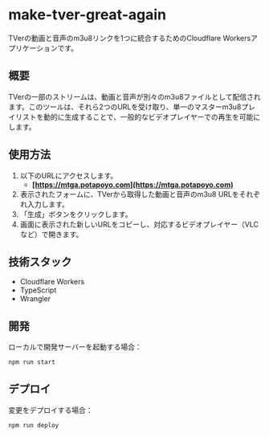 # make-tver-great-again

TVerの動画と音声のm3u8リンクを1つに統合するためのCloudflare Workersアプリケーションです。

## 概要

TVerの一部のストリームは、動画と音声が別々のm3u8ファイルとして配信されます。このツールは、それら2つのURLを受け取り、単一のマスターm3u8プレイリストを動的に生成することで、一般的なビデオプレイヤーでの再生を可能にします。

## 使用方法

1.  以下のURLにアクセスします。
    - **[https://mtga.potapoyo.com](https://mtga.potapoyo.com)**
2.  表示されたフォームに、TVerから取得した動画と音声のm3u8 URLをそれぞれ入力します。
3.  「生成」ボタンをクリックします。
4.  画面に表示された新しいURLをコピーし、対応するビデオプレイヤー（VLCなど）で開きます。

## 技術スタック

- Cloudflare Workers
- TypeScript
- Wrangler

## 開発

ローカルで開発サーバーを起動する場合：

```bash
npm run start
```

## デプロイ

変更をデプロイする場合：

```bash
npm run deploy
